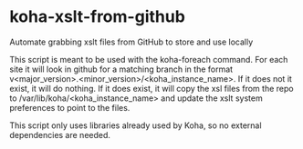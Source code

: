 # koha-xslt-from-github

Automate grabbing xslt files from GitHub to store and use locally

This script is meant to be used with the koha-foreach command. For each site it will look in github for a matching branch in the format v<major_version>.<minor_version>/<koha_instance_name>. If it does not it exist, it will do nothing. If it does exist, it will copy the xsl files from the repo to /var/lib/koha/<koha_instance_name> and update the xslt system preferences to point to the files.

This script only uses libraries already used by Koha, so no external dependencies are needed.
